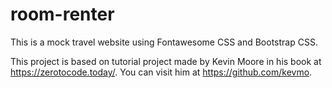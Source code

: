 # room-renter

This is a mock travel website using Fontawesome CSS and Bootstrap CSS.

This project is based on tutorial project made by Kevin Moore in his book at https://zerotocode.today/. You can visit him at https://github.com/kevmo.
